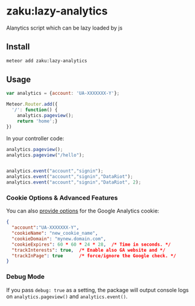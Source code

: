 # zaku:lazy-analytics

Alanytics script which can be lazy loaded by js

## Install

```bash
meteor add zaku:lazy-analytics
```

## Usage

```js
var analytics = {account: 'UA-XXXXXXX-Y'};

Meteor.Router.add({
  '/': function() {
    analytics.pageview();
    return 'home';}
})
```

In your controller code:
```js
analytics.pageview();
analytics.pageview("/hello");


analytics.event("account","signin");
analytics.event("account","signin","DataRiot");
analytics.event("account","signin","DataRiot", 2);
```

### Cookie Options & Advanced Features

You can also [provide options](https://developers.google.com/analytics/devguides/collection/analyticsjs/domains) for the Google Analytics cookie:

```json
{
  "account":"UA-XXXXXXX-Y",
  "cookieName": "new_cookie_name",
  "cookieDomain": "mynew.domain.com",
  "cookieExpires": 60 * 60 * 24 * 28,  /* Time in seconds. */
  "trackInterests": true,  /* Enable also GA website and */
  "trackInPage": true      /* force/ignore the Google check. */
}
```

### Debug Mode

If you pass `debug: true` as a setting, the package will output console logs on `analytics.pageview()` and `analytics.event()`.